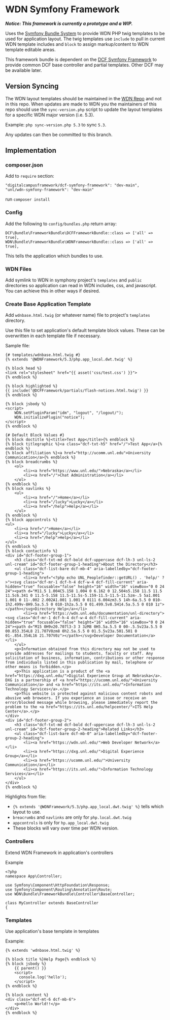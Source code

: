 # WDN Symfony Framework

***Notice: This framework is currently a prototype and a WIP.***

Uses the [Symfony Bundle System](https://symfony.com/doc/current/bundles.html)
to provide WDN PHP twig templates to be used for application layout. The twig
templates use `include` to pull in current WDN template includes and `block` to
assign markup/content to WDN template editable areas.

This framework bundle is dependent on the [DCF Symfony Framework](https://github.com/digitalcampusframework/dcf-symfony-framework) 
to provide common DCF base controller and partial templates.  Other DCF may be 
available later.

## Version Syncing ##
The WDN layout templates should be maintained in the [WDN Repo](https://github.com/unl/wdntemplates) and not
in this repo.  When updates are made to WDN you the maintainers of this repo should 
use the `sync-version.php` script to update the layout templates for a specific WDN
major version (i.e. 5.3).

Example: `php sync-version.php 5.3` to sync `5.3`.

Any updates can then be committed to this branch.

## Implementation ##

### composer.json ###

Add to `require` section:
```
"digitalcampusframework/dcf-symfony-framework": "dev-main",
"unl/wdn-symfony-framework": "dev-main"
```
run `composer install`

### Config ###
Add the following to `config/bundles.php` return array:
```
DCF\Bundle\FrameworkBundle\DCFFrameworkBundle::class => ['all' => true],
WDN\Bundle\FrameworkBundle\WDNFrameworkBundle::class => ['all' => true],
```
This tells the application which bundles to use.

### WDN Files ###
Add symlink to WDN in symphony project's `templates` and `public` directories so
application can read in WDN includes, css, and javascript.  You can achieve this
in other ways if desired.

### Create Base Application Template ###
Add `wdnbase.html.twig` (or whatever name) file to project's `templates` directory. 

Use this file to set application's default template block values. These can be
overwritten in each template file if necessary.

Sample file:
```
{# templates/wdnbase.html.twig #}
{% extends '@WDNFramework/5.3/php.app_local.dwt.twig' %}

{% block head %}
<link rel="stylesheet" href="{{ asset('css/test.css') }}">
{% endblock %}

{% block highlighted %}
{{ include('@DCFFramework/partials/flash-notices.html.twig') }}
{% endblock %}

{% block jsbody %}
<script>
    WDN.setPluginParam("idm", "logout", "/logout/");
    WDN.initializePlugin("notice");
</script>
{% endblock %}

{# Default Block Values #}
{% block doctitle %}<title>Test App</title>{% endblock %}
{% block titlegraphic %}<a class="dcf-txt-h5" href="/">Test App</a>{% endblock %}
{% block affiliation %}<a href="http://ucomm.unl.edu">University Communication</a>{% endblock %}
{% block breadcrumbs %}
    <ol>
        <li><a href="https://www.unl.edu/">Nebraska</a></li>
        <li><a href="/">Chat Administration</a></li>
    </ol>
{% endblock %}
{% block navlinks %}
    <ul>
        <li><a href="/">Home</a></li>
        <li><a href="/lucky">Lucky</a></li>
        <li><a href="/help">Help</a></li>
    </ul>
{% endblock %}
{% block appcontrols %}
<ul>
    <li><a href="/">Home</a></li>
    <li><a href="/lucky">Lucky</a></li>
    <li><a href="/help">Help</a></li>
</ul>
{% endblock %}
{% block contactinfo %}
<div id="dcf-footer-group-1">
    <h3 class="dcf-txt-md dcf-bold dcf-uppercase dcf-lh-3 unl-ls-2 unl-cream" id="dcf-footer-group-1-heading">About the Directory</h3>
    <ul class="dcf-list-bare dcf-mb-4" aria-labelledby="dcf-footer-group-1-heading">
        <li><a href="<?php echo UNL_Peoplefinder::getURL() . 'help/' ?>"><svg class="dcf-mr-1 dcf-h-4 dcf-w-4 dcf-fill-current" aria-hidden="true" focusable="false" height="16" width="16" viewBox="0 0 24 24"><path d="M11.5 1.004C5.158 1.004 0 6.162 0 12.504s5.158 11.5 11.5 11.5c6.341 0 11.5-5.158 11.5-11.5s-5.159-11.5-11.5-11.5zm-.5 5a1.001 1.001 0 11-.002 2.002A1.001 1.001 0 0111 6.004zm3.5 14h-6a.5.5 0 010-1h2.499v-8H9.5a.5.5 0 010-1h2a.5.5 0 01.499.5v8.5H14.5a.5.5 0 010 1z"></path></svg>Directory Help</a></li>
        <li><a href="https://wdn.unl.edu/documentation/unl-directory"><svg class="dcf-mr-1 dcf-h-4 dcf-w-4 dcf-fill-current" aria-hidden="true" focusable="false" height="16" width="16" viewBox="0 0 24 24"><path d="M15 0H9v20.707l3-3 3 3zM8 0H5.5a.5.5 0 00-.5.5v23a.5.5 0 00.853.354L8 21.707V0zm8 0h2.5a.5.5 0 01.5.5v23a.501.501 0 01-.854.354L16 21.707V0z"></path></svg>Developer Documentation</a></li>
    </ul>
    <p>Information obtained from this directory may not be used to provide addresses for mailings to students, faculty or staff. Any solicitation of business, information, contributions or other response from individuals listed in this publication by mail, telephone or other means is forbidden.</p>
    <p>This application is a product of the <a href="https://dxg.unl.edu/">Digital Experience Group at Nebraska</a>. DXG is a partnership of <a href="https://ucomm.unl.edu/">University Communication</a> and <a href="https://its.unl.edu/">Information Technology Services</a>.</p>
    <p>This website is protected against malicious content robots and abusive web browsers. If you experience an issue or receive an error/blocked message while browsing, please immediately report the problem to the <a href="https://its.unl.edu/helpcenter/">ITS Help Center</a>.</p>
</div>
<div id="dcf-footer-group-2">
    <h3 class="dcf-txt-md dcf-bold dcf-uppercase dcf-lh-3 unl-ls-2 unl-cream" id="dcf-footer-group-2-heading">Related Links</h3>
    <ul class="dcf-list-bare dcf-mb-0" aria-labelledby="dcf-footer-group-2-heading">
        <li><a href="https://wdn.unl.edu/">Web Developer Network</a></li>
        <li><a href="https://dxg.unl.edu/">Digital Experience Group</a></li>
        <li><a href="https://ucomm.unl.edu/">University Communication</a></li>
        <li><a href="https://its.unl.edu/">Information Technology Services</a></li>
    </ul>
</div>
{% endblock %}
```
Highlights from file:
* `{% extends '@WDNFramework/5.3/php.app_local.dwt.twig' %}` tells which layout to use.
* `breacrumbs` and `navlinks` are only for `php.local.dwt.twig`
* `appcontrols` is only for `hp.app_local.dwt.twig`
* These blocks will vary over time per WDN version.

### Controllers ###
Extend WDN Framework in application's controllers

Example
```
<?php
namespace App\Controller;

use Symfony\Component\HttpFoundation\Response;
use Symfony\Component\Routing\Annotation\Route;
use WDN\Bundle\FrameworkBundle\Controller\BaseController;

class MyController extends BaseController
{
```

### Templates ###
Use application's base template in templates

Example:
```
{% extends 'wdnbase.html.twig' %}

{% block title %}Help Page{% endblock %}
{% block jsbody %}
    {{ parent() }}
    <script>
      console.log('hello');
    </script>
{% endblock %}

{% block content %}
<div class="dcf-mt-6 dcf-mb-6">
    <p>Hello World!!</p>
</div>
{% endblock %}
```
